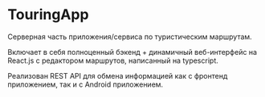 # TouringApp
Серверная часть приложения/сервиса по туристическим маршрутам.

Включает в себя полноценный бэкенд + динамичный веб-интерфейс на React.js с редактором маршрутов, написанный на typescript.

Реализован REST API для обмена информацией как с фронтенд приложением, так и с Android приложением.
